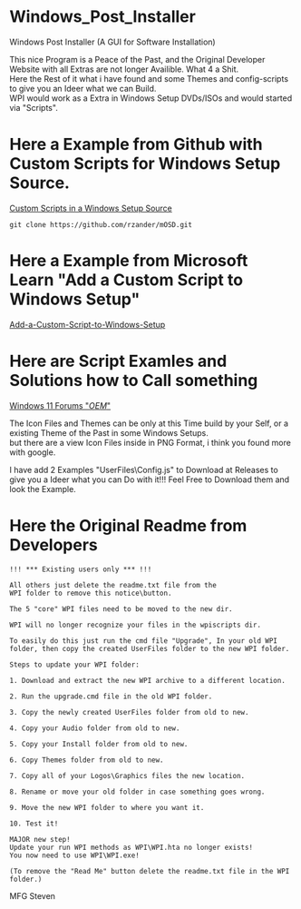 # Windows_Post_Installer
Windows Post Installer (A GUI for Software Installation)<br>

This nice Program is a Peace of the Past, and the Original Developer Website with all Extras are not longer Availible. What 4 a Shit.<br>
Here the Rest of it what i have found and some Themes and config-scripts to give you an Ideer what we can Build.<br>
WPI would work as a Extra in Windows Setup DVDs/ISOs and would started via "Scripts".<br>


# Here a Example from Github with Custom Scripts for Windows Setup Source.<br>

<a href=https://github.com/rzander/mOSD/tree/master>Custom Scripts in a Windows Setup Source</a><br>
````
git clone https://github.com/rzander/mOSD.git
````

# Here a Example from Microsoft Learn "Add a Custom Script to Windows Setup"

<a href="https://learn.microsoft.com/en-us/windows-hardware/manufacture/desktop/add-a-custom-script-to-windows-setup?view=windows-11">Add-a-Custom-Script-to-Windows-Setup</a><br>

# Here are Script Examles and Solutions how to Call something<br>

<a href=https://www.elevenforum.com/t/oem.26756/>Windows 11 Forums "$OEM$"</a><br>

The Icon Files and Themes can be only at this Time build by your Self, or a existing Theme of the Past in some Windows Setups.<br>
but there are a view Icon Files inside in PNG Format, i think you found more with google.<br>

I have add 2 Examples "UserFiles\Config.js" to Download at Releases to give you a Ideer what you can Do with it!!!
Feel Free to Download them and look the Example.




# Here the Original Readme from Developers
````
!!! *** Existing users only *** !!! 

All others just delete the readme.txt file from the 
WPI folder to remove this notice\button.

The 5 "core" WPI files need to be moved to the new dir.

WPI will no longer recognize your files in the wpiscripts dir.

To easily do this just run the cmd file "Upgrade", In your old WPI
folder, then copy the created UserFiles folder to the new WPI folder. 

Steps to update your WPI folder:

1. Download and extract the new WPI archive to a different location.

2. Run the upgrade.cmd file in the old WPI folder.

3. Copy the newly created UserFiles folder from old to new.

4. Copy your Audio folder from old to new.

5. Copy your Install folder from old to new.

6. Copy Themes folder from old to new.

7. Copy all of your Logos\Graphics files the new location.

8. Rename or move your old folder in case something goes wrong.

9. Move the new WPI folder to where you want it.

10. Test it!

MAJOR new step!
Update your run WPI methods as WPI\WPI.hta no longer exists! 
You now need to use WPI\WPI.exe! 

(To remove the "Read Me" button delete the readme.txt file in the WPI folder.)
````

MFG
Steven
